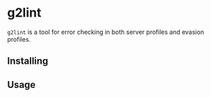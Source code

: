 # g2lint

`g2lint` is a tool for error checking in both server profiles and evasion profiles.

## Installing

## Usage
